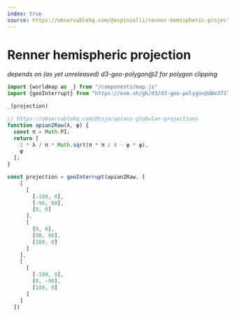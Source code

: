 ```yaml
---
index: true
source: https://observablehq.com/@espinielli/renner-hemispheric-projection
---
```


# Renner hemispheric projection

_depends on (as yet unreleased) d3-geo-polygon@2 for polygon clipping_

```js
import {worldmap as _} from "/components/map.js"
import {geoInterrupt} from "https://esm.sh/gh/d3/d3-geo-polygon@d8e3737f1e"; //"npm:d3-geo-polygon@2";
```

```js
_(projection)
```

```js echo
// https://observablehq.com/@toja/apians-globular-projections
function apian2Raw(λ, φ) {
  const π = Math.PI;
  return [
    2 * λ / π * Math.sqrt(π * π / 4 - φ * φ),
    φ
  ];
}

const projection = geoInterrupt(apian2Raw, [
    [
      [
        [-180, 0],
        [-90, 90],
        [0, 0]
      ],
      [
        [0, 0],
        [90, 90],
        [180, 0]
      ]
    ],
    [
      [
        [-180, 0],
        [0, -90],
        [180, 0]
      ]
    ]
  ])
```
